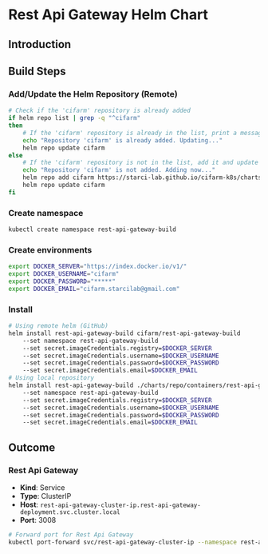 # Rest Api Gateway Helm Chart
## Introduction
## Build Steps
### Add/Update the Helm Repository (Remote)
```bash
# Check if the 'cifarm' repository is already added
if helm repo list | grep -q "^cifarm" 
then
    # If the 'cifarm' repository is already in the list, print a message and update the repository
    echo "Repository 'cifarm' is already added. Updating..."
    helm repo update cifarm
else
    # If the 'cifarm' repository is not in the list, add it and update the repository
    echo "Repository 'cifarm' is not added. Adding now..."
    helm repo add cifarm https://starci-lab.github.io/cifarm-k8s/charts
    helm repo update cifarm
fi
```
### Create namespace
```bash
kubectl create namespace rest-api-gateway-build
```
### Create environments
```bash
export DOCKER_SERVER="https://index.docker.io/v1/"
export DOCKER_USERNAME="cifarm"
export DOCKER_PASSWORD="*****"
export DOCKER_EMAIL="cifarm.starcilab@gmail.com"
```
### Install
```bash
# Using remote helm (GitHub)
helm install rest-api-gateway-build cifarm/rest-api-gateway-build
    --set namespace rest-api-gateway-build
    --set secret.imageCredentials.registry=$DOCKER_SERVER
    --set secret.imageCredentials.username=$DOCKER_USERNAME
    --set secret.imageCredentials.password=$DOCKER_PASSWORD
    --set secret.imageCredentials.email=$DOCKER_EMAIL
# Using local repository
helm install rest-api-gateway-build ./charts/repo/containers/rest-api-gateway/build/
    --set namespace rest-api-gateway-build
    --set secret.imageCredentials.registry=$DOCKER_SERVER
    --set secret.imageCredentials.username=$DOCKER_USERNAME
    --set secret.imageCredentials.password=$DOCKER_PASSWORD
    --set secret.imageCredentials.email=$DOCKER_EMAIL
```
## Outcome
### Rest Api Gateway
- **Kind**: Service  
- **Type**: ClusterIP  
- **Host**: `rest-api-gateway-cluster-ip.rest-api-gateway-deployment.svc.cluster.local`  
- **Port**: 3008
```bash
# Forward port for Rest Api Gateway
kubectl port-forward svc/rest-api-gateway-cluster-ip --namespace rest-api-gateway-deployment 3008:3008
```